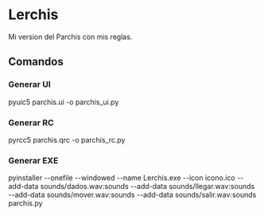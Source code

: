 # Lerchis
Mi version del Parchis con mis reglas.

## Comandos
### Generar UI
pyuic5 parchis.ui -o parchis_ui.py

### Generar RC
pyrcc5 parchis.qrc -o parchis_rc.py

### Generar EXE
pyinstaller --onefile --windowed --name Lerchis.exe --icon icono.ico --add-data sounds/dados.wav:sounds --add-data sounds/llegar.wav:sounds --add-data sounds/mover.wav:sounds --add-data sounds/salir.wav:sounds parchis.py
